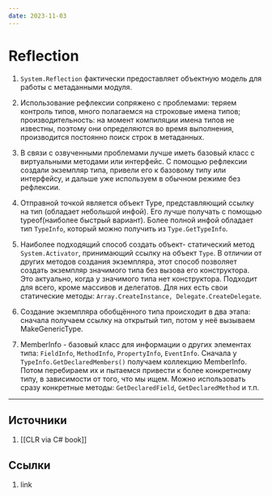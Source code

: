 ```yaml
---
date: 2023-11-03
---
```

# Reflection

1. `System.Reflection` фактически предоставляет объектную модель для работы с метаданными модуля.

2. Использование рефлексии сопряжено с проблемами: теряем контроль типов, много полагаемся на строковые имена типов; производительность: на момент компиляции имена типов не известны, поэтому они определяются во время выполнения, производится постоянно поиск строк в метаданных.

3. В связи с озвученными проблемами лучше иметь базовый класс с виртуальными методами или интерфейс. С помощью рефлексии создали экземпляр типа, привели его к базовому типу или интерфейсу, и дальше уже используем в обычном режиме без рефлексии.

4. Отправной точкой является объект Type, представляющий ссылку на тип (обладает небольшой инфой). Его лучше получать с помощью typeof(наиболее быстрый вариант). Более полной инфой обладает тип `TypeInfo`, который можно получить из `Type.GetTypeInfo`.

5. Наиболее подходящий способ создать объект- статический метод `System.Activator`, принимающий ссылку на объект `Type`. В отличии от других методов создания экземпляра, этот способ позволяет создать экземпляр значимого типа без вызова его конструктора. Это актуально, когда у значимого типа нет конструктора. Подходит для всего, кроме массивов и делегатов. Для них есть свои статические методы: `Array.CreateInstance, Delegate.CreateDelegate`.

6. Создание экземпляра обобщённого типа происходит в два этапа: сначала получаем ссылку на открытый тип, потом у неё вызываем MakeGenericType.

7. MemberInfo - базовый класс для  информации о других элементах типа: `FieldInfo`, `MethodInfo`, `PropertyInfo`, `EventInfo`. Сначала у `TypeInfo.GetDeclaredMembers()` получаем коллекцию MemberInfo. Потом перебираем их и пытаемся привести к более конкретному типу, в зависимости от того, что мы ищем. Можно использовать сразу конкретные методы: `GetDeclaredField`, `GetDeclaredMethod` и т.п.

---

## Источники

1. [[CLR via C# book]]

## Ссылки

1. link

